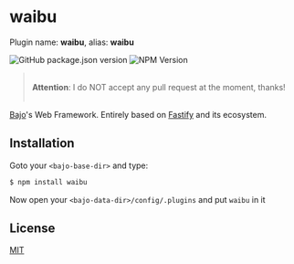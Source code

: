 # waibu

Plugin name: **waibu**, alias: **waibu**

![GitHub package.json version](https://img.shields.io/github/package-json/v/ardhi/waibu) ![NPM Version](https://img.shields.io/npm/v/waibu)

> <br />**Attention**: I do NOT accept any pull request at the moment, thanks!<br /><br />

[Bajo](https://github.com/ardhi/bajo)'s Web Framework. Entirely based on [Fastify](https://github.com/fastify/fastify) and its ecosystem.

## Installation

Goto your ```<bajo-base-dir>``` and type:

```bash
$ npm install waibu
```

Now open your ```<bajo-data-dir>/config/.plugins``` and put ```waibu``` in it

## License

[MIT](LICENSE)
